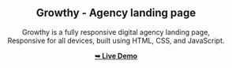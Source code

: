 <div align="center">

  <h2 align="center">Growthy - Agency landing page</h2>

  Growthy is a fully responsive digital agency landing page, <br />Responsive for all devices, built using HTML, CSS, and JavaScript.

  <a href="https://codewithsadee.github.io/funel-agency_landing_page/"><strong>➥ Live Demo</strong></a>

</div>


